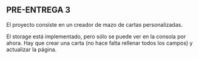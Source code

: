 PRE-ENTREGA 3
---
El proyecto consiste en un creador de mazo de cartas personalizadas.

El storage está implementado, pero sólo se puede ver en la consola por ahora. Hay que crear una carta (no hace falta rellenar todos los campos) y actualizar la página.